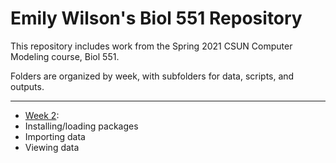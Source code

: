 # Emily Wilson's Biol 551 Repository

This repository includes work from the Spring 2021 CSUN Computer Modeling course, Biol 551.

Folders are organized by week, with subfolders for data, scripts, and outputs. 

***

* [Week 2](https://github.com/Biol551-CSUN/Wilson/tree/main/Week_2):  
 * Installing/loading packages
 * Importing data
 * Viewing data
 
